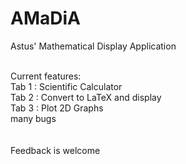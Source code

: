 # AMaDiA
Astus' Mathematical Display Application<br/><br/>

Current features:<br/>
  Tab 1 : Scientific Calculator<br/>
  Tab 2 : Convert to LaTeX and display<br/>
  Tab 3 : Plot 2D Graphs<br/>
  many bugs<br/>
  <br/>
  <br/>
  Feedback is welcome
